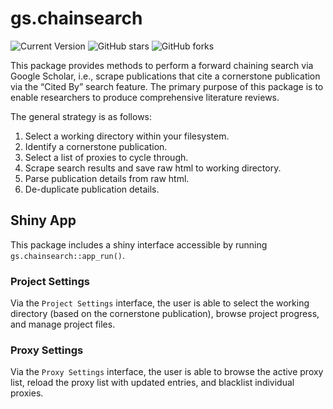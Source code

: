 gs.chainsearch
================

![Current Version](https://img.shields.io/badge/version-0.0.1-blue)
![GitHub
stars](https://img.shields.io/github/stars/timothyslau/gs.chainsearch?style=social)
![GitHub
forks](https://img.shields.io/github/forks/timothyslau/gs.chainsearch?style=social)

This package provides methods to perform a forward chaining search via
Google Scholar, i.e., scrape publications that cite a cornerstone
publication via the “Cited By” search feature. The primary purpose of
this package is to enable researchers to produce comprehensive
literature reviews.

The general strategy is as follows:

1.  Select a working directory within your filesystem.
2.  Identify a cornerstone publication.
3.  Select a list of proxies to cycle through.
4.  Scrape search results and save raw html to working directory.
5.  Parse publication details from raw html.
6.  De-duplicate publication details.

## Shiny App

This package includes a shiny interface accessible by running
`gs.chainsearch::app_run()`.

### Project Settings

Via the `Project Settings` interface, the user is able to select the
working directory (based on the cornerstone publication), browse project
progress, and manage project files.

### Proxy Settings

Via the `Proxy Settings` interface, the user is able to browse the
active proxy list, reload the proxy list with updated entries, and
blacklist individual proxies.
